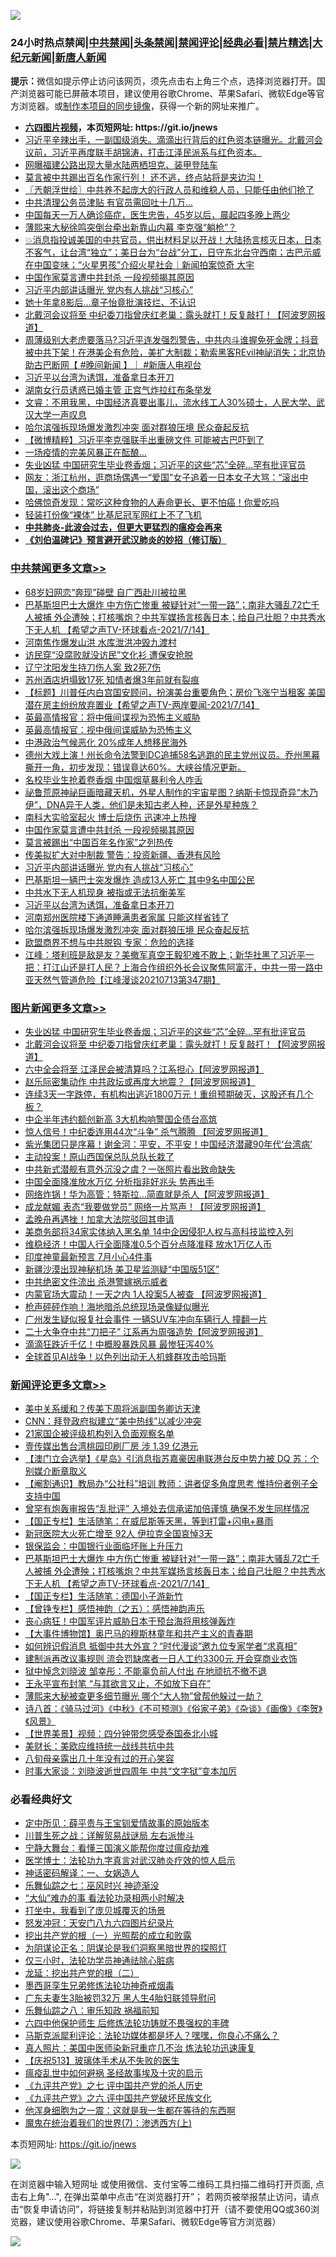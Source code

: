 ![](https://raw.githubusercontent.com/fqnews/bnews/master/64photo/fqnews-qr.jpg)

<div id="tt">
<h3>24小时热点禁闻|<a href="#%E4%B8%AD%E5%85%B1%E7%A6%81%E9%97%BB%E6%9B%B4%E5%A4%9A%E6%96%87%E7%AB%A0">中共禁闻</a>|<a href="#%E5%9B%BE%E7%89%87%E6%96%B0%E9%97%BB%E6%9B%B4%E5%A4%9A%E6%96%87%E7%AB%A0">头条禁闻</a>|<a href="#%E6%96%B0%E9%97%BB%E8%AF%84%E8%AE%BA%E6%9B%B4%E5%A4%9A%E6%96%87%E7%AB%A0">禁闻评论|<a href="#%E5%BF%85%E7%9C%8B%E7%BB%8F%E5%85%B8%E5%A5%BD%E6%96%87">经典必看|<a href="/video.md#%E7%A6%81%E7%89%87%E7%B2%BE%E9%80%89">禁片精选</a>|<a href="https://github.com/fqnews/djy/blob/master/gb/nf1351518.md#1">大纪元新闻</a>|<a href="https://github.com/fqnews/ntdtv/blob/master/gb/prog204.md#1">新唐人新闻</a></h3>
<div><b>提示：</b>微信如提示停止访问该网页，须先点击右上角三个点，选择浏览器打开。国产浏览器可能已屏蔽本项目，建议使用谷歌Chrome、苹果Safari、微软Edge等官方浏览器。或<a href="https://github.com/fqnews/bnews/blob/master/%E5%88%B6%E4%BD%9Cgit%E7%A6%81%E9%97%BB%E9%95%9C%E5%83%8F.md">制作本项目的同步镜像</a>，获得一个新的网址来推广。</div>
<ul>
<li><b><a href="http://d1.bdrive.tk/64.mp4" target="_blank">六四图片视频</a>，本页短网址: https://git.io/jnews</b></li>
<li><a href="/comments/20210714/1586662.md">习近平辛辣出手，一副国级消失。滴滴出行背后的红色资本链曝光。北戴河会议前，习近平再度联手胡锦涛，打击江泽民派系与红色资本。</a></li>
<li><a href="/cbnews/20210714/1586507.md">网曝福建公路出现大量水陆两栖坦克、装甲登陆车</a></li>
<li><a href="/bannedvideo/20210714/1586535.md">莫言被中共踢出百名作家行列！    还不逃，终点站将是夹边沟！</a></li>
<li><a href="/ssgc/20210714/1586760.md">〖兲朝浮世绘〗中共养不起庞大的行政人员和维稳人员，只能任由他们抢了</a></li>
<li><a href="/cbnews/20210714/1586583.md">中共清理公务员津贴 有官员需回吐十几万…</a></li>
<li><a href="/health/20210714/1586625.md">中国每天一万人确诊癌症，医生忠告，45岁以后，晨起四多晚上两少</a></li>
<li><a href="/cbnews/20210714/1586767.md">薄熙来大秘徐鸣突倒台牵出新靠山内幕 李克强“躺枪”？</a></li>
<li><a href="/bannedvideo/20210714/1586812.md">💥消息指投诚美国的中共官员，供出材料足以开战！大陆扬言核灭日本，日本不客气，让台湾“独立”；美日台为“台战”分工，日守东北台守西南；古巴示威在中国变味；“火星男孩”介绍火星社会｜新闻拍案惊奇 大宇</a></li>
<li><a href="/cbnews/20210714/1586965.md">中国作家莫言遭中共封杀 一段视频揭其原因</a></li>
<li><a href="/cbnews/20210714/1586927.md">习近平内部讲话曝光 党内有人挑战“习核心”</a></li>
<li><a href="/yule/20210714/1586538.md">她十年拿8影后…章子怡竟批演技烂、不认识</a></li>
<li><a href="/topimagenews/20210714/1586860.md">北戴河会议将至 中纪委刀指曾庆红老巢：露头就打！反复敲打！【阿波罗网报道】</a></li>
<li><a href="/bannedvideo/20210714/1586717.md">周薄级别大老虎要落马?习近平连发强烈警告，中共内斗谁握免死金牌；抖音被中共下架！在港美企有危险，美扩大制裁；勒索黑客REvil神祕消失；北京协助古巴断网【 #晚间新闻 】｜  #新唐人电视台</a></li>
<li><a href="/comments/20210714/1586907.md">习近平以台湾为诱饵，准备拿日本开刀</a></li>
<li><a href="/cbnews/20210714/1586551.md">湖南女行员诱惑已婚主管 正宫气炸拉红布条举发</a></li>
<li><a href="/bannedvideo/20210714/1586973.md">文睿：不用我黑，中国经济真要出事儿，流水线工人30%硕士，人民大学、武汉大学一声叹息</a></li>
<li><a href="/cbnews/20210714/1586861.md">哈尔滨强拆现场爆发激烈冲突 面对群狼压境 民众奋起反抗</a></li>
<li><a href="/comments/20210714/1586775.md">【微博精粹】习近平李克强联手出重磅文件 可能被古巴吓到了</a></li>
<li><a href="/cnnews/20210714/1586554.md">一场疫情的完美风暴正在酝酿…</a></li>
<li><a href="/topimagenews/20210714/1587052.md">失业凶猛 中国研究生毕业卷香烟；习近平的这些“芯”全碎...罕有批评官员</a></li>
<li><a href="/bannedvideo/20210714/1586957.md">网友：浙江杭州，逛商场偶遇一“爱国”女子追着一日本女子大骂：“滚出中国，滚出这个商场”</a></li>
<li><a href="/health/20210714/1586748.md">哈佛惊奇发现：常吃这种食物的人寿命更长、更不怕癌！你爱吃吗</a></li>
<li><a href="/cnnews/20210714/1586709.md">轻装打份像“裸体” 比基尼冠军网红上不了飞机</a></li>
<li><b><a href="/comments/20200211/1275071.md" target="_blank">中共肺炎-此波会过去，但更大更猛烈的瘟疫会再来</a></b></li>
<li><b><a href="/comments/20200207/1272816.md" target="_blank">《刘伯温碑记》预言避开武汉肺炎的妙招（修订版）</a></b></li>
</ul>
</div>

<div class="catlist">
<h3><a href="/cbnews/" target="_blank">中共禁闻</a><span><a href="/cbnews/" target="_blank" rel="nofollow">更多文章>></a></span></h3>
<ul>
<li><a href="/cbnews/20210715/1587212.md" target="_blank">68岁妇网恋“奔现”碰壁 自广西赴川被拉黑</a></li>
<li><a href="/comments/20210715/1587206.md" target="_blank">巴基斯坦巴士大爆炸 中方伤亡惨重 被疑针对“一带一路”；南非大骚乱72亡千人被捕 外企遭殃；打核嘴炮？中共军媒扬言核轰日本；给自己壮胆？中共秀水下无人机 【希望之声TV-环球看点-2021/7/14】</a></li>
<li><a href="/cbnews/20210714/1587142.md" target="_blank">河南焦作爆发山洪 水库泄洪冲毁九渡村</a></li>
<li><a href="/cbnews/20210714/1587141.md" target="_blank">访民穿“没腐败就没访民”文化衫 遭保安抢脱</a></li>
<li><a href="/cbnews/20210714/1587122.md" target="_blank">辽宁沈阳发生持刀伤人案 致2死7伤</a></li>
<li><a href="/cbnews/20210714/1587121.md" target="_blank">苏州酒店坍塌致17死 知情者爆3年前就有裂痕</a></li>
<li><a href="/comments/20210714/1587099.md" target="_blank">【标题】川普任内白宫国安顾问，扮演美台重要角色；房价飞涨宁当租客 美国潜在房主纷纷放弃置业【希望之声TV-两岸要闻-2021/7/14】</a></li>
<li><a href="/cbnews/20210714/1587089.md" target="_blank">英最高情报官：将中俄间谍视为恐怖主义威胁</a></li>
<li><a href="/cbnews/20210714/1587088.md" target="_blank">英最高情报官：视中俄间谍威胁为恐怖主义</a></li>
<li><a href="/cbnews/20210714/1587087.md" target="_blank">中港政治气候恶化 20%成年人想移民海外</a></li>
<li><a href="/comments/20210714/1587037.md" target="_blank">德州大戏上演！州长命令法警到DC追捕58名逃跑的民主党州议员。乔州黑幕撕开一角，初步发现：错误竟达60%。大峡谷情况更新。</a></li>
<li><a href="/cbnews/20210714/1587005.md" target="_blank">名校毕业生抢着卷香烟 中国烟草暴利令人咋舌</a></li>
<li><a href="/comments/20210714/1586995.md" target="_blank">祕鲁荒原神祕巨画暗藏天机，外星人制作的宇宙星图？纳斯卡惊现奇异“木乃伊”，DNA异于人类，他们是未知古老人种，还是外星种族？</a></li>
<li><a href="/cbnews/20210714/1586980.md" target="_blank">南科大实验室起火 博士后烧伤 迅速冲上热搜</a></li>
<li><a href="/cbnews/20210714/1586965.md" target="_blank">中国作家莫言遭中共封杀 一段视频揭其原因</a></li>
<li><a href="/cbnews/20210714/1586964.md" target="_blank">莫言被踢出“中国百年名作家”之列热传</a></li>
<li><a href="/cbnews/20210714/1586945.md" target="_blank">传美拟扩大对中制裁 警告：投资新疆、香港有风险</a></li>
<li><a href="/cbnews/20210714/1586927.md" target="_blank">习近平内部讲话曝光 党内有人挑战“习核心”</a></li>
<li><a href="/cbnews/20210714/1586926.md" target="_blank">巴基斯坦一辆巴士突发爆炸 造成13人死亡 其中9名中国公民</a></li>
<li><a href="/cbnews/20210714/1586925.md" target="_blank">中共水下无人机现身 被指或无法抗衡美军</a></li>
<li><a href="/comments/20210714/1586907.md" target="_blank">习近平以台湾为诱饵，准备拿日本开刀</a></li>
<li><a href="/cbnews/20210714/1586906.md" target="_blank">河南郑州医院楼下通道睡满患者家属 只能这样省钱了</a></li>
<li><a href="/cbnews/20210714/1586861.md" target="_blank">哈尔滨强拆现场爆发激烈冲突 面对群狼压境 民众奋起反抗</a></li>
<li><a href="/cbnews/20210714/1586840.md" target="_blank">欧盟商界不想与中共脱钩 专家：危险的选择</a></li>
<li><a href="/cbnews/20210714/1586839.md" target="_blank">江峰：塔利班是敌是友？美撤军真空王毅犯难不敢上；新华社黑了习近平一把：打江山还是打人民？上海合作组织外长会议聚焦阿富汗，中共一带一路中亚天然气管道危险【江峰漫谈20210713第347期】</a></li>

</ul>
</div>
<div class="catlist">
<h3><a href="/topimagenews/" target="_blank">图片新闻</a><span><a href="/topimagenews/" target="_blank" rel="nofollow">更多文章>></a></span></h3>
<ul>
<li><a href="/topimagenews/20210714/1587052.md" target="_blank">失业凶猛 中国研究生毕业卷香烟；习近平的这些“芯”全碎&#8230;罕有批评官员</a></li>
<li><a href="/topimagenews/20210714/1586860.md" target="_blank">北戴河会议将至 中纪委刀指曾庆红老巢：露头就打！反复敲打！【阿波罗网报道】</a></li>
<li><a href="/topimagenews/20210713/1586149.md" target="_blank">六中全会将至 江泽民会被清算吗？江系担心【阿波罗网报道】</a></li>
<li><a href="/topimagenews/20210713/1586069.md" target="_blank">赵乐际密集动作 中共政坛或再度大地震？【阿波罗网报道】</a></li>
<li><a href="/topimagenews/20210713/1586042.md" target="_blank">连续3天一字跌停，有机构出逃近1800万元！重组预期破灭，这股还有几个板？</a></li>
<li><a href="/topimagenews/20210713/1585784.md" target="_blank">中企半年违约额创新高 3大机构响警国企债台高筑</a></li>
<li><a href="/topimagenews/20210712/1585372.md" target="_blank">惊人信号！中纪委连用44次“斗争” 杀气腾腾 【阿波罗网报道】</a></li>
<li><a href="/topimagenews/20210712/1585184.md" target="_blank">紫光集团只是序幕！谢金河：平安，不平安！中国经济潜藏90年代‘台湾病’</a></li>
<li><a href="/topimagenews/20210711/1584916.md" target="_blank">主动投案！原山西国保总队总队长栽了</a></li>
<li><a href="/topimagenews/20210711/1584789.md" target="_blank">中共新式潜舰有意外沉没之虞？一张照片看出致命缺失</a></li>
<li><a href="/topimagenews/20210711/1584605.md" target="_blank">中国全面降准放水万亿 分析指非好兆头 势再出手</a></li>
<li><a href="/topimagenews/20210710/1584331.md" target="_blank">网络炸锅！华为高管：特斯拉…简直就是杀人【阿波罗网报道】</a></li>
<li><a href="/topimagenews/20210710/1584260.md" target="_blank">成龙献媚 表态“我要做党员” 网络一片骂声！【阿波罗网报道】</a></li>
<li><a href="/topimagenews/20210710/1584235.md" target="_blank">孟晚舟再遇挫！加拿大法院驳回其申请</a></li>
<li><a href="/topimagenews/20210710/1584006.md" target="_blank">美商务部将34家实体纳入黑名单 14中企因侵犯人权与高科技监控入列</a></li>
<li><a href="/topimagenews/20210710/1583935.md" target="_blank">维稳经济！中国人行全面降准0.5个百分点降准释 放水1万亿人币</a></li>
<li><a href="/topimagenews/20210709/1583469.md" target="_blank">印度神童最新预言 7月小心4件事</a></li>
<li><a href="/topimagenews/20210709/1583332.md" target="_blank">新疆沙漠出现神秘机场 美卫星监测疑“中国版51区”</a></li>
<li><a href="/topimagenews/20210708/1583017.md" target="_blank">中共绝密文件流出 杀港警嫁祸示威者</a></li>
<li><a href="/topimagenews/20210708/1582899.md" target="_blank">内蒙官场大震动！一天之内 1人投案5人被查 【阿波罗网报道】</a></li>
<li><a href="/topimagenews/20210708/1582726.md" target="_blank">枪声砰砰作响！海地暗杀总统现场录像疑似曝光</a></li>
<li><a href="/topimagenews/20210707/1582217.md" target="_blank">广州发生疑似报复社会事件 一辆SUV车冲向车辆行人 撞翻一片</a></li>
<li><a href="/topimagenews/20210707/1582216.md" target="_blank">二十大争夺中共“刀把子” 江系再为周强造势【阿波罗网报道】</a></li>
<li><a href="/topimagenews/20210707/1582113.md" target="_blank">滴滴狂跌近千亿！中概股暴跌风暴 最惨狂泻40%</a></li>
<li><a href="/topimagenews/20210707/1582028.md" target="_blank">全球首见AI战争！以色列出动无人机蜂群攻击哈玛斯</a></li>

</ul>
</div>
<div class="catlist">
<h3><a href="/comments/" target="_blank">新闻评论</a><span><a href="/comments/" target="_blank" rel="nofollow">更多文章>></a></span></h3>
<ul>
<li><a href="/comments/20210715/1587239.md" target="_blank">美中关系缓和？传美下周将派副国务卿访天津</a></li>
<li><a href="/comments/20210715/1587238.md" target="_blank">CNN：拜登政府拟建立“美中热线”以减少冲突</a></li>
<li><a href="/comments/20210715/1587237.md" target="_blank">21家国企被评级机构列入负面观察名单</a></li>
<li><a href="/comments/20210715/1587230.md" target="_blank">壹传媒出售台湾桃园印刷厂房 涉 1.39 亿港元</a></li>
<li><a href="/comments/20210715/1587229.md" target="_blank">【澳门立会选举】《星岛》引消息指苏嘉豪因串联港台反中势力被 DQ 苏：个别媒介断章取义</a></li>
<li><a href="/comments/20210715/1587227.md" target="_blank">【阉割通识】教局办“公社科”培训 教师：讲者促多角度思考 惟持份者例子全支持中国</a></li>
<li><a href="/comments/20210715/1587226.md" target="_blank">曾罕有炮轰审报告“乱批评” 入境处去信承诺加倍谨慎 确保不发生同样情况</a></li>
<li><a href="/comments/20210715/1587225.md" target="_blank">【国正专栏】生活随笔：在威尼斯等天黑，等到打雷+闪电+暴雨</a></li>
<li><a href="/comments/20210715/1587209.md" target="_blank">新冠医院大火死亡增至 92人 伊拉克全国哀悼3天</a></li>
<li><a href="/comments/20210715/1587208.md" target="_blank">银保监会：中国银行业面临坏账上升压力</a></li>
<li><a href="/comments/20210715/1587206.md" target="_blank">巴基斯坦巴士大爆炸 中方伤亡惨重 被疑针对“一带一路”；南非大骚乱72亡千人被捕 外企遭殃；打核嘴炮？中共军媒扬言核轰日本；给自己壮胆？中共秀水下无人机 【希望之声TV-环球看点-2021/7/14】</a></li>
<li><a href="/comments/20210715/1587199.md" target="_blank">【国正专栏】生活随笔：德国小子游新竹</a></li>
<li><a href="/comments/20210715/1587189.md" target="_blank">【曾铮专栏】感悟神韵（之五）：感悟神韵声乐</a></li>
<li><a href="/comments/20210715/1587188.md" target="_blank">丧心病狂！中国军评片威胁日本干预台海将用核弹轰炸</a></li>
<li><a href="/comments/20210715/1587187.md" target="_blank">【大事件博物馆】奥巴马的穆斯林童年和共产主义的青春期</a></li>
<li><a href="/comments/20210715/1587186.md" target="_blank">如何辨识假消息 抵御中共大外宣？“时代漫谈”邀九位专家学者“求真相”</a></li>
<li><a href="/comments/20210715/1587185.md" target="_blank">建制派再改议事规则 流会罚缺席者一日人工约3300元 开会穿商业衣饰</a></li>
<li><a href="/comments/20210715/1587184.md" target="_blank">狱中悼念刘晓波 邹幸彤：不能辜负前⼈付出 在地顽抗不撤不退</a></li>
<li><a href="/comments/20210715/1587183.md" target="_blank">王永平宣布封笔 “与其欲言又止，不如放下自在”</a></li>
<li><a href="/comments/20210715/1587181.md" target="_blank">薄熙来大秘被查更多细节曝光 哪个“大人物”曾帮他躲过一劫？</a></li>
<li><a href="/comments/20210715/1587180.md" target="_blank">诗八首：《骑马过河》《中秋》《不可预测》《俗家子弟》《杂谈》《画像》《李贺》《风景》</a></li>
<li><a href="/comments/20210715/1587179.md" target="_blank">【世界美景】视频：四分钟带您感受泰国泰北小城</a></li>
<li><a href="/comments/20210714/1587150.md" target="_blank">美财长：美欧应维持统一战线共抗中共</a></li>
<li><a href="/comments/20210714/1587145.md" target="_blank">八旬母亲露出几十年没有过的开心笑容</a></li>
<li><a href="/comments/20210714/1587138.md" target="_blank">时事大家谈：刘晓波逝世四周年 中共“文字狱”变本加厉</a></li>

</ul>
</div>

<div class="catlist">
<h3>必看经典好文</h3>
<ul>
<li><a href="/comments/20200616/1345658.md" target="_blank">定中所见：薛平贵与王宝钏爱情故事的原始版本</a></li>
<li><a href="/comments/20200908/1392745.md" target="_blank">川普生死之战：详解贸易战谜局 左右派惨斗</a></li>
<li><a href="/comments/20200527/1273654.md" target="_blank">宁静大舞台：看懂三国演义能帮你度过瘟疫劫难</a></li>
<li><a href="/comments/20200820/1382989.md" target="_blank">医学博士：法轮功九字真言对武汉肺炎疗效的惊人启示</a></li>
<li><a href="/comments/20200609/1342224.md" target="_blank">神话密码解译：一、女娲造人</a></li>
<li><a href="/tculture/20190101/792550.md" target="_blank">乐舞仙踪之七：巫风时兴 神迹渐没</a></li>
<li><a href="/cbnews/20210428/1535533.md" target="_blank">“大仙”难办的事  看法轮功录相两小时解决</a></li>
<li><a href="/comments/20201015/1414242.md" target="_blank">打坐中，我看到了庞贝城覆灭的场景</a></li>
<li><a href="/comments/20200604/783200.md" target="_blank">怒发冲冠：天安门八九六四图片纪录片</a></li>
<li><a href="/comments/20200629/1352460.md" target="_blank">挖出共产党的根（一）光照帮的成立和败露</a></li>
<li><a href="/comments/20201031/1423298.md" target="_blank">为阴谋论正名：阴谋论是我们洞察黑暗世界的探照灯</a></li>
<li><a href="/health/20170626/780270.md" target="_blank">仅三小时，法轮功学员神通祛除心脏病</a></li>
<li><a href="/comments/20200928/1404653.md" target="_blank">龙延：挖出共产党的根（二）</a></li>
<li><a href="/topimagenews/20210214/1487270.md" target="_blank">墨西哥孪生兄弟修炼法轮功神奇戒烟毒</a></li>
<li><a href="/cbnews/20200611/1343037.md" target="_blank">广东夫妻生3胎被罚32万 黑人生4胎妇联领导慰问</a></li>
<li><a href="/tculture/20170717/792953.md" target="_blank">乐舞仙踪之八：审乐知政 祸福前知</a></li>
<li><a href="/comments/20200926/1403542.md" target="_blank">六四中他保护师生 后修炼法轮功铸就不畏强权的丰碑</a></li>
<li><a href="/comments/20210207/1482940.md" target="_blank">马斯克派犀利评论：法轮功媒体都是坏人？嘿嘿，你良心不痛么？</a></li>
<li><a href="/comments/20210215/1487728.md" target="_blank">真人照片：美国中医师染新冠重症几不治 炼法轮功迅速康复</a></li>
<li><a href="/cbnews/20210526/1554325.md" target="_blank">【庆祝513】玻璃体手术从不失败的医生</a></li>
<li><a href="/comments/20200618/1346823.md" target="_blank">瘟疫乱世中如何避祸 圣经故事埃及十灾的启示</a></li>
<li><a href="/bookonline/20131116/201048.md" target="_blank">《九评共产党》之七 评中国共产党的杀人历史</a></li>
<li><a href="/bookonline/20131116/201050.md" target="_blank">《九评共产党》之六 评中国共产党破坏民族文化</a></li>
<li><a href="/topimagenews/20210219/1489990.md" target="_blank">他浑身细胞为之一震：这就是我一生都在等待的东西啊</a></li>
<li><a href="/topimagenews/20180527/948369.md" target="_blank">魔鬼在统治着我们的世界(7)：渗透西方(上)</a></li>

</ul>
</div>

本页短网址: https://git.io/jnews

![](https://raw.githubusercontent.com/fqnews/bnews/master/64photo/fqnews-qr.jpg)

在浏览器中输入短网址 或使用微信、支付宝等二维码工具扫描二维码打开页面, 点击右上角"...", 在弹出菜单中点击“在浏览器打开”； 若网页被举报禁止访问，请点击“恢复申请访问”，将链接复制并粘贴到浏览器中打开（请不要使用QQ或360浏览器，建议使用谷歌Chrome、苹果Safari、微软Edge等官方浏览器）

![](https://raw.githubusercontent.com/fqnews/bnews/master/64photo/wx.jpg)